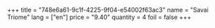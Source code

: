 +++
title = "748e6a61-9c1f-4225-9f04-e54002f63ac3"
name = "Savai Triome"
lang = ["en"]
price = "9.40"
quantity = 4
foil = false
+++
